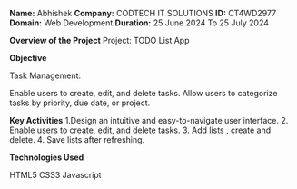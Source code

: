 **Name:** Abhishek
**Company:** CODTECH IT SOLUTIONS
**ID:** CT4WD2977
**Domain:** Web Development
**Duration:** 25 June 2024 To 25 July 2024

**Overview of the Project**
Project: TODO List App

**Objective**

Task Management:

Enable users to create, edit, and delete tasks.
Allow users to categorize tasks by priority, due date, or project.


**Key Activities**
1.Design an intuitive and easy-to-navigate user interface.
2. Enable users to create, edit, and delete tasks.
3. Add lists , create and delete.
4. Save lists after refreshing.

**Technologies Used**

HTML5
CSS3
Javascript

